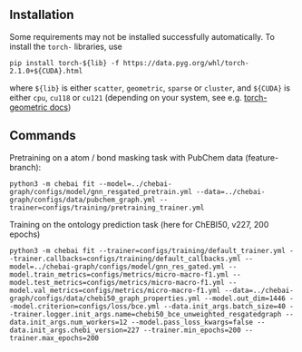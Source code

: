 

## Installation

Some requirements may not be installed successfully automatically.
To install the `torch-` libraries, use

`pip install torch-${lib} -f https://data.pyg.org/whl/torch-2.1.0+${CUDA}.html`

where `${lib}` is either `scatter`, `geometric`, `sparse` or `cluster`, and
`${CUDA}` is either `cpu`, `cu118` or `cu121` (depending on your system, see e.g.
[torch-geometric docs](https://pytorch-geometric.readthedocs.io/en/latest/install/installation.html))


## Commands

Pretraining on a atom / bond masking task with PubChem data (feature-branch):
```
python3 -m chebai fit --model=../chebai-graph/configs/model/gnn_resgated_pretrain.yml --data=../chebai-graph/configs/data/pubchem_graph.yml --trainer=configs/training/pretraining_trainer.yml
```

Training on the ontology prediction task (here for ChEBI50, v227, 200 epochs)
```
python3 -m chebai fit --trainer=configs/training/default_trainer.yml --trainer.callbacks=configs/training/default_callbacks.yml --model=../chebai-graph/configs/model/gnn_res_gated.yml --model.train_metrics=configs/metrics/micro-macro-f1.yml --model.test_metrics=configs/metrics/micro-macro-f1.yml --model.val_metrics=configs/metrics/micro-macro-f1.yml --data=../chebai-graph/configs/data/chebi50_graph_properties.yml --model.out_dim=1446 --model.criterion=configs/loss/bce.yml --data.init_args.batch_size=40 --trainer.logger.init_args.name=chebi50_bce_unweighted_resgatedgraph --data.init_args.num_workers=12 --model.pass_loss_kwargs=false --data.init_args.chebi_version=227 --trainer.min_epochs=200 --trainer.max_epochs=200
```

